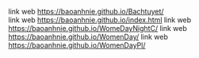 link web  https://baoanhnie.github.io/Bachtuyet/         
link web  https://baoanhnie.github.io/index.html
link web  https://baoanhnie.github.io/WomeDayNightC/
link web  https://baoanhnie.github.io/WomenDay/
link web  https://baoanhnie.github.io/WomenDayPl/
